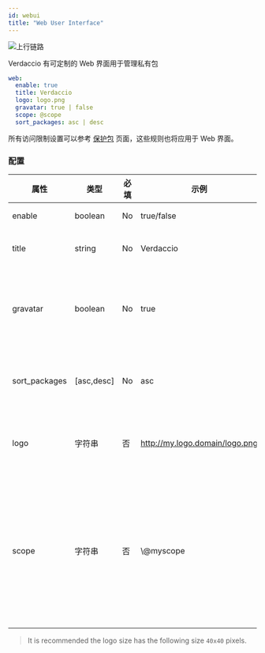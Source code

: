 ```yaml
---
id: webui
title: "Web User Interface"
---
```

![上行链路](https://user-images.githubusercontent.com/558752/52916111-fa4ba980-32db-11e9-8a64-f4e06eb920b3.png)

Verdaccio 有可定制的 Web 界面用于管理私有包

```yaml
web:
  enable: true
  title: Verdaccio
  logo: logo.png
  gravatar: true | false
  scope: @scope
  sort_packages: asc | desc
```

所有访问限制设置可以参考 [保护包](protect-your-dependencies.md) 页面，这些规则也将应用于 Web 界面。

### 配置

| 属性            | 类型         | 必填 | 示例                             | 支持         | 描述                                                                     |
| ------------- | ---------- | -- | ------------------------------ | ---------- | ---------------------------------------------------------------------- |
| enable        | boolean    | No | true/false                     | all        | 允许显示网页界面                                                               |
| title         | string     | No | Verdaccio                      | all        | HTML 页眉标题说明                                                            |
| gravatar      | boolean    | No | true                           | `>v4`   | Gravatars will be generated under the hood if this property is enabled |
| sort_packages | [asc,desc] | No | asc                            | `>v4`   | By default private packages are sorted by ascending                    |
| logo          | 字符串        | 否  | http://my.logo.domain/logo.png | 任意路径       | a URI where logo is located (header logo)                              |
| scope         | 字符串        | 否  | \\@myscope                   | `>v3.x` | 如果要为特定模块作用域使用此registry，请指定该作用域，在webui指南页眉内设置它（注释：escape @ with \\@)  |

> It is recommended the logo size has the following size `40x40` pixels.